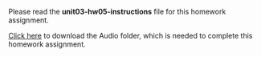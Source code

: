 Please read the **unit03-hw05-instructions** file for this homework assignment.

[Click here](https://drive.google.com/file/d/1z6uF4HQ4KZx3d3-OXa1ZCFsfFSbsKQ7N/view?usp=sharing) to download the Audio folder, which is needed to complete this homework assignment.
